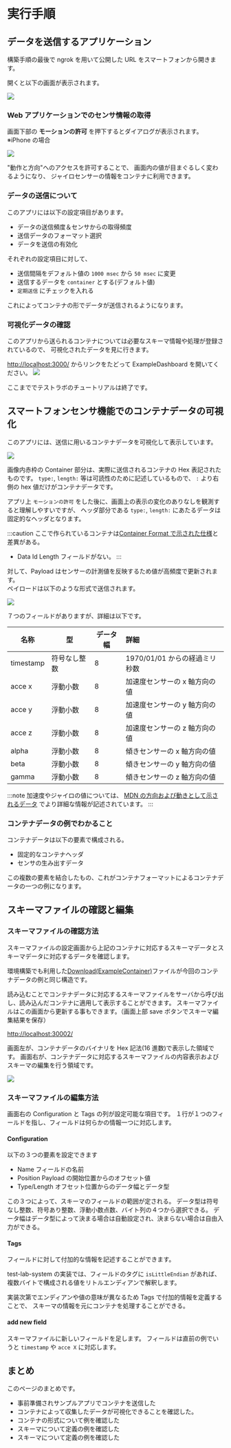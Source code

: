 # 実行手順

## データを送信するアプリケーション

構築手順の最後で ngrok を用いて公開した URL をスマートフォンから開きます。

開くと以下の画面が表示されます。

![](./toppage.png)

### Web アプリケーションでのセンサ情報の取得

画面下部の **モーションの許可** を押下するとダイアログが表示されます。  
※iPhone の場合

![](allow_dialog.png)

"動作と方向"へのアクセスを許可することで、
画面内の値が目まぐるしく変わるようになり、
ジャイロセンサーの情報をコンテナに利用できます。

### データの送信について

このアプリには以下の設定項目があります。

- データの送信頻度＆センサからの取得頻度
- 送信データのフォーマット選択
- データを送信の有効化

それぞれの設定項目に対して、

- 送信間隔をデフォルト値の `1000 msec` から `50 msec` に変更
- 送信するデータを `container` とする(デフォルト値)
- `定期送信` にチェックを入れる

これによってコンテナの形でデータが送信されるようになります。

### 可視化データの確認

このアプリから送られるコンテナについては必要なスキーマ情報や処理が登録されているので、
可視化されたデータを見に行きます。

[http://localhost:3000/](http://localhost:3000/) からリンクをたどって ExampleDashboard を開いてください。
![](testlab_preview.png)

ここまででテストラボのチュートリアルは終了です。

## スマートフォンセンサ機能でのコンテナデータの可視化

このアプリには、送信に用いるコンテナデータを可視化して表示しています。

![](./toppage_anno.png)

画像内赤枠の Container 部分は、実際に送信されるコンテナの Hex 表記されたものです。
`type:`, `length:` 等は可読性のために記述しているもので、 `:` より右側の hex 値だけがコンテナデータです。

アプリ上 `モーションの許可` をした後に、画面上の表示の変化のありなしを観測すると理解しやすいですが、
ヘッダ部分である `type:`, `length:` にあたるデータは固定的なヘッダとなります。

:::caution
ここで作られているコンテナは[Container Format で示された仕様](spec_guide)と差異がある。

- Data Id Length フィールドがない。
  :::

対して、Payload はセンサーの計測値を反映するため値が高頻度で更新されます。  
ペイロードは以下のような形式で送信されます。

![](./payload_example.png)

７つのフィールドがありますが、詳細は以下です。

| 名称      | 型           | データ幅 | 詳細                          |
| --------- | ------------ | -------- | :---------------------------- |
| timestamp | 符号なし整数 | 8        | 1970/01/01 からの経過ミリ秒数 |
| acce x    | 浮動小数     | 8        | 加速度センサーの x 軸方向の値 |
| acce y    | 浮動小数     | 8        | 加速度センサーの y 軸方向の値 |
| acce z    | 浮動小数     | 8        | 加速度センサーの z 軸方向の値 |
| alpha     | 浮動小数     | 8        | 傾きセンサーの x 軸方向の値   |
| beta      | 浮動小数     | 8        | 傾きセンサーの y 軸方向の値   |
| gamma     | 浮動小数     | 8        | 傾きセンサーの z 軸方向の値   |

:::note
加速度やジャイロの値については、
[MDN の方向および動きとして示されるデータ](https://developer.mozilla.org/ja/docs/Web/API/Device_orientation_events/Orientation_and_motion_data_explained)
でより詳細な情報が記述されています。
:::

### コンテナデータの例でわかること

コンテナデータは以下の要素で構成される。

- 固定的なコンテナヘッダ
- センサの生み出すデータ

この複数の要素を結合したもの、これがコンテナフォーマットによるコンテナデータの一つの例になります。

## スキーマファイルの確認と編集

### スキーマファイルの確認方法

スキーマファイルの設定画面から上記のコンテナに対応するスキーマデータとスキーマデータに対応するデータを確認します。

環境構築でも利用した[Download(ExampleContainer)](mobile_acce.cntr)ファイルが今回のコンテナデータの例と同じ構造です。

読み込むことでコンテナデータに対応するスキーマファイルをサーバから呼び出し、読み込んだコンテナに適用して表示することができます。
スキーマファイルはこの画面から更新する事もできます。（画面上部 save ボタンでスキーマ編集結果を保存）

[http://localhost:30002/](http://localhost:30002/)

画面左が、コンテナデータのバイナリを Hex 記法(16 進数)で表示した領域です。
画面右が、コンテナデータに対応するスキーマファイルの内容表示およびスキーマの編集を行う領域です。

![](iot-repository-example.png)

### スキーマファイルの編集方法

画面右の Configuration と Tags の列が設定可能な項目です。
１行が１つのフィールドを指し、フィールドは何らかの情報一つに対応します。

#### Configuration

以下の３つの要素を設定できます

- Name フィールドの名前
- Position Payload の開始位置からのオフセット値
- Type/Length オフセット位置からのデータ幅とデータ型

この３つによって、スキーマのフィールドの範囲が定される。
データ型は符号なし整数、符号あり整数、浮動小数点数、バイト列の４つから選択できる。
データ幅はデータ型によって決まる場合は自動設定され、決まらない場合は自由入力ができる。

#### Tags

<!-- プロパティ -->

フィールドに対して付加的な情報を記述することができます。

test-lab-system の実装では、フィールドのタグに `isLittleEndian` があれば、複数バイトで構成される値をリトルエンディアンで解釈します。

実装次第でエンディアンや値の意味が異なるため Tags で付加的情報を定義することで、
スキーマの情報を元にコンテナを処理することができる。

#### add new field

スキーマファイルに新しいフィールドを足します。
フィールドは直前の例でいうと `timestamp` や `acce X` に対応します。

## まとめ

このページのまとめです。

- 事前準備されサンプルアプリでコンテナを送信した
- コンテナによって収集したデータが可視化できることを確認した。
- コンテナの形式について例を確認した
- スキーマについて定義の例を確認した
- スキーマについて定義の例を確認した
